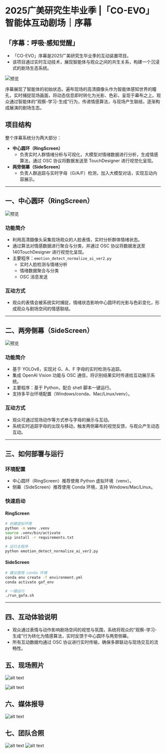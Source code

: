 # 2025广美研究生毕业季 |「CO-EVO」智能体互动剧场｜序幕

## 「序幕：呼吸·感知觉醒」
- 「CO-EVO」序幕是2025广美研究生毕业季的互动装置项目。
- 该项目通过实时互动技术，展现智能体与观众之间的共生关系，构建一个沉浸式的剧场生态系统。

![预览](assets/000.gif) 

序幕展现了智能体的初始状态。遍布现场的高清摄像头作为智能体感知世界的瞳孔，实时捕捉现场画面，将动态信息即时转化为光影、色彩，呈现于幕布之上。观众通过智能体的“观察-学习-生成”行为，传递情感算法，与现场产生联结，逐渐构成展演的剧场生态。

## 项目结构
整个序幕系统分为两大部分：
- **中心圆环（RingScreen）**
    - 负责实时人群情绪分析与可视化，大模型对情绪数据进行分析，生成情感算法，通过 OSC 协议将数据发送至 TouchDesigner 进行视觉化呈现。
- **两旁侧幕（SideScreen）**
    - 负责人群追踪与实时字母（G/A/F）检测，加入大模型对话，实现互动内容展示。

---

## 一、中心圆环（RingScreen）
![预览](assets/111.gif) 
### 功能简介
- 利用高清摄像头采集现场观众的人脸表情，实时分析群体情绪状态。
- 通过算法对情感数据进行聚合与分类，并通过 OSC 协议将数据发送至     140TouchDesigner 进行视觉化呈现。
- 主要程序：`emotion_detect_normalize_ai_ver2.py`
  - 实时人脸检测与情绪分析
  - 情绪数据聚合与分类
  - OSC 消息发送

### 互动方式
- 观众的表情会被系统实时捕捉，情绪状态影响中心圆环的光影与色彩变化，形成观众与剧场空间的情感联结。

---


## 二、两旁侧幕（SideScreen）
![预览](assets/222.gif) 
### 功能简介
- 基于 YOLOv8，实现对 G、A、F 字母的实时检测与追踪。
- 集成 OpenAI Vision 功能与 OSC 通信，将识别结果实时传递给互动展示系统。
- 主要程序：基于 Python，配合 shell 脚本一键运行。
- 支持多平台环境配置（Windows/conda、Mac/Linux/venv）。

### 互动方式
- 观众可通过现场动作等方式参与字母的展示与互动。
- 系统实时追踪字母的出现与移动，触发两侧幕布的视觉反馈，与观众产生动态互动。

---

## 三、如何部署与运行
### 环境配置
- 中心圆环（RingScreen）推荐使用 Python 虚拟环境（venv）。
- 侧幕（SideScreen）推荐使用 Conda 环境，支持 Windows/Mac/Linux。

### 快速启动
#### RingScreen
```bash
# 创建虚拟环境
python -m venv .venv
source .venv/bin/activate
pip install -r requirements.txt

# 运行主程序
python emotion_detect_normalize_ai_ver2.py
```

#### SideScreen
```bash
# 建议使用 conda 环境
conda env create -f environment.yml
conda activate gaf_env

# 一键运行
./run_gafa.sh
```

---

## 四、互动体验说明
- 观众通过表情与动作影响剧场空间的视觉与氛围，系统将观众的“观察-学习-生成”行为转化为情感算法，实时反馈于中心圆环与两旁侧幕。
- 所有互动数据均通过 OSC 协议进行实时传输，确保多屏联动与现场交互的流畅性。

## 五、现场照片

![alt text](assets/image-8.jpg)

![alt text](assets/image-9.png)

## 六、媒体报导

![alt text](image.png)

<!-- 
<div style="display: flex; justify-content: space-between; gap: 16 px; align-items: stretch;">


  <div style="border:1px solid #eaeaea; border-radius:8px; padding:16px; width:45%; box-sizing: border-box; display: flex; flex-direction: column;">
    <a href="https://mp.weixin.qq.com/s/CkJv35DpV85Ugf_CsPwQtg" target="_blank" style="text-decoration:none; color:inherit; display: flex; flex-direction: column; height: 100%;">
      <img src="assets/001.png" alt="封面图" style="width:100%; border-radius:4px; max-height:160px; object-fit: contain;">
      <h3 style="margin-top:12px;">2025广美研究生毕业季｜「CO–EVO」智能体互动剧场上演未来图景</h3>
      <p style="color:gray; font-size:0.9em; margin-top:auto;">点击查看公众号原文</p>
    </a>
  </div> 
  
 
  <div style="border:1px solid #eaeaea; border-radius:8px; padding:16px; width:45%; box-sizing: border-box; display: flex; flex-direction: column;">
    <a href="https://newspaper.gzdaily.cn/h5/html5/2025-06/21/content_872_889486.htm?curr=" target="_blank" style="text-decoration:none; color:inherit; display: flex; flex-direction: column; height: 100%;">
      <img src="assets/image-3.png" alt="广州日报数字报封面" style="width:100%; border-radius:4px; max-height:160px; object-fit: contain;">
      <h3 style="margin-top:12px;">广州日报·数字报</h3>
      <p style="color:gray; font-size:0.9em; margin-top:auto;">点击查看完整报纸内容</p>
    </a>
  </div>
</div>

<p></p>

<div style="display: flex; justify-content: space-between; gap: 16 px; align-items: stretch;">


  <div style="border:1px solid #eaeaea; border-radius:8px; padding:16px; width:45%; box-sizing: border-box; display: flex; flex-direction: column;">
    <img src="assets/image.jpg" alt="封面图" style="width:100%; border-radius:4px; max-height:160px; object-fit: contain;">
    <h3 style="margin-top:12px;">微博转发</h3>
    <p style="color:gray; font-size:0.9em; margin-top:auto;">来源：微博</p>
  </div>


  <div style="border:1px solid #eaeaea; border-radius:8px; padding:16px; width:45%; box-sizing: border-box; display: flex; flex-direction: column;">
    <a href="https://static.nfnews.com/content/202506/21/c11423577.html?colID=0&firstColID=3829&appversion=12400&from=weChatMessage&enterColumnId=&date=&layer=2" target="_blank" style="text-decoration:none; color:inherit; display: flex; flex-direction: column; height: 100%;">
      <img src="assets/image-4.png" alt="封面图" style="width:100%; border-radius:4px; max-height:160px; object-fit: contain;">
      <h3 style="margin-top:12px;">“活剧场”实时生成舞台，广美举办2025毕业季研究生艺术展演</h3>
      <p style="color:gray; font-size:0.9em; margin-top:auto;">点击查看广东教育头条原文</p>
    </a>
  </div>

</div>

-->

## 七、团队合照
![alt text](assets/image-1.jpg)
![alt text](assets/image-2.jpg)